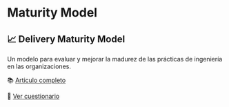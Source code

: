 # Maturity Model


## 📈 Delivery Maturity Model

Un modelo para evaluar y mejorar la madurez de las prácticas de ingeniería en las organizaciones.

📚 [Articulo completo](https://testingfromthetrenches.com/modelosmadurez/)

📝 [Ver cuestionario](https://docs.google.com/spreadsheets/d/10UXwXRUx0g-1ILqQFZ-9awiD161ub2-Omm_fgrNauBA/edit?gid=0#gid=0)
